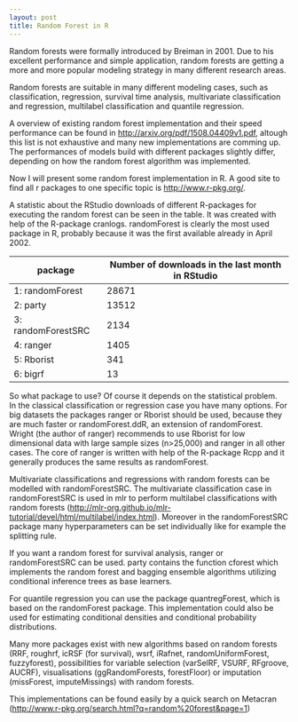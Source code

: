 ```yaml
---
layout: post
title: Random Forest in R
---
```


Random forests were formally introduced by Breiman in 2001. Due to his excellent performance and simple application, 
random forests are getting a more and more popular modeling strategy in many different research areas. 

Random forests are suitable in many different modeling cases, such as classification, regression, survival time analysis, 
multivariate classification and regression, multilabel classification and quantile regression. 

A overview of existing random forest implementation and their speed performance can be found in 
http://arxiv.org/pdf/1508.04409v1.pdf, altough this list is not exhaustive and many new implementations are comming up. 
The performances of models build with different packages slightly differ, depending on how the random forest algorithm was 
implemented. 

Now I will present some random forest implementation in R. A good site to find all r packages to one specific topic is 
http://www.r-pkg.org/.

A statistic about the RStudio downloads of different R-packages for executing the random forest 
can be seen in the table. It was created with help of the R-package cranlogs.
randomForest is clearly the most used package in R, probably because it was the first available already in April 2002. 
 
 package  |   Number of downloads in the last month in RStudio
 ------------- | -------------
1:   randomForest | 28671
2:       party    |  13512
3:  randomForestSRC | 2134
4:        ranger    | 1405
5:      Rborist     | 341
6:          bigrf   |   13

So what package to use? Of course it depends on the statistical problem.  
In the classical classification or regression case you have many options. For big datasets the packages 
ranger or Rborist should be used, because they are much faster or randomForest.ddR, an extension of 
randomForest. Wright (the author of ranger) recommends to use Rborist for 
low dimensional data with large sample sizes (n>25,000)  and ranger in all other cases. 
The core of ranger is written with help of the R-package Rcpp and it generally produces the same results as randomForest. 

Multivariate classifications and regressions with random forests can be modelled with randomForestSRC. 
The multivariate classification case in randomForestSRC is used in mlr to perform multilabel classifications with random 
forests (http://mlr-org.github.io/mlr-tutorial/devel/html/multilabel/index.html). 
Moreover in the randomForestSRC package many hyperparameters can be set individually like for example the splitting 
rule. 

If you want a random forest for survival analysis, ranger or randomForestSRC can be used.
party contains the function cforest which implements the random forest and bagging ensemble algorithms utilizing 
conditional inference trees as base learners. 

For quantile regression you can use the package quantregForest, which is 
based on the randomForest package. This implementation could also be used for estimating conditional 
densities and conditional probability distributions. 

Many more packages exist with new algorithms based on random forests (RRF, roughrf, icRSF (for survival), wsrf, iRafnet, 
randomUniformForest, fuzzyforest), possibilities for variable selection (varSelRF, VSURF, RFgroove, AUCRF), visualisations (ggRandomForests, forestFloor) or 
imputation (missForest, imputeMissings) with random forests. 

This implementations can be found easily by a quick search on Metacran (http://www.r-pkg.org/search.html?q=random%20forest&page=1)
